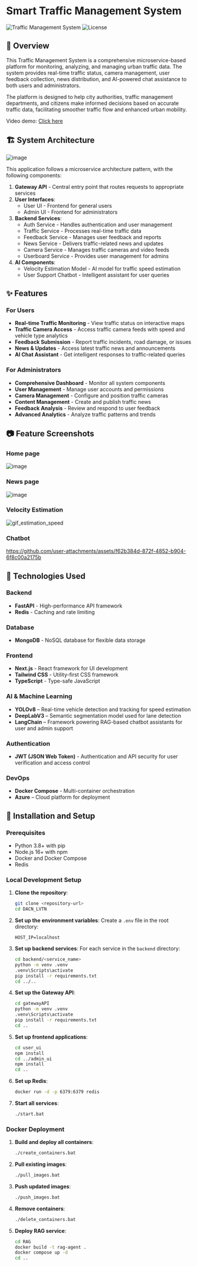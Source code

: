 
# Smart Traffic Management System

![Traffic Management System](https://img.shields.io/badge/Status-Development-green)
![License](https://img.shields.io/badge/License-MIT-blue)

## 🔭 Overview

This Traffic Management System is a comprehensive microservice-based platform for monitoring, analyzing, and managing urban traffic data. The system provides real-time traffic status, camera management, user feedback collection, news distribution, and AI-powered chat assistance to both users and administrators.

The platform is designed to help city authorities, traffic management departments, and citizens make informed decisions based on accurate traffic data, facilitating smoother traffic flow and enhanced urban mobility.

Video demo: [Click here](https://youtu.be/njkgTVFNObo)

## 🏗️ System Architecture
![image](https://github.com/user-attachments/assets/ac48b191-8b10-4f4d-97de-5ac4c5936416)

This application follows a microservice architecture pattern, with the following components:

1. **Gateway API** - Central entry point that routes requests to appropriate services
2. **User Interfaces**:
   - User UI - Frontend for general users
   - Admin UI - Frontend for administrators
3. **Backend Services**:
   - Auth Service - Handles authentication and user management
   - Traffic Service - Processes real-time traffic data
   - Feedback Service - Manages user feedback and reports
   - News Service - Delivers traffic-related news and updates
   - Camera Service - Manages traffic cameras and video feeds
   - Userboard Service - Provides user management for admins
4. **AI Components**:
   - Velocity Estimation Model - AI model for traffic speed estimation
   - User Support Chatbot - Intelligent assistant for user queries

## ✨ Features

### For Users
- **Real-time Traffic Monitoring** - View traffic status on interactive maps
- **Traffic Camera Access** - Access traffic camera feeds with speed and vehicle type analytics
- **Feedback Submission** - Report traffic incidents, road damage, or issues
- **News & Updates** - Access latest traffic news and announcements
- **AI Chat Assistant** - Get intelligent responses to traffic-related queries

### For Administrators
- **Comprehensive Dashboard** - Monitor all system components
- **User Management** - Manage user accounts and permissions
- **Camera Management** - Configure and position traffic cameras
- **Content Management** - Create and publish traffic news
- **Feedback Analysis** - Review and respond to user feedback
- **Advanced Analytics** - Analyze traffic patterns and trends

## 📷 Feature Screenshots
### Home page
![image](https://github.com/user-attachments/assets/410db7bb-bb3a-4d13-981c-4e1a7187b30c)

### News page
![image](https://github.com/user-attachments/assets/2b1d09de-ceba-4cdc-a0ec-4b20b719769e)

###  Velocity Estimation
![gif_estimation_speed](https://github.com/user-attachments/assets/12d9bc09-c0c8-4438-920c-167bffbbac97)

### Chatbot


https://github.com/user-attachments/assets/f62b384d-872f-4852-b904-6f8c00a2175b




## 🔧 Technologies Used

### Backend
- **FastAPI** - High-performance API framework
- **Redis** - Caching and rate limiting

### Database
- **MongoDB** - NoSQL database for flexible data storage

### Frontend
- **Next.js** - React framework for UI development
- **Tailwind CSS** - Utility-first CSS framework
- **TypeScript** - Type-safe JavaScript

### AI & Machine Learning
- **YOLOv8** – Real-time vehicle detection and tracking for speed estimation
- **DeepLabV3** – Semantic segmentation model used for lane detection
- **LangChain** – Framework powering RAG-based chatbot assistants for user and admin support

### Authentication
- **JWT (JSON Web Token)** - Authentication and API security for user verification and access control

### DevOps
- **Docker Compose** - Multi-container orchestration
- **Azure** – Cloud platform for deployment
  
## 🚀 Installation and Setup

### Prerequisites
- Python 3.8+ with pip
- Node.js 16+ with npm
- Docker and Docker Compose
- Redis

### Local Development Setup

1. **Clone the repository**:
   ```bash
   git clone <repository-url>
   cd DACN_LVTN
   ```

2. **Set up the environment variables**:
   Create a `.env` file in the root directory:
   ```
   HOST_IP=localhost
   ```

3. **Set up backend services**:
   For each service in the `backend` directory:
   ```bash
   cd backend/<service_name>
   python -m venv .venv
   .venv\Scripts\activate
   pip install -r requirements.txt
   cd ../..
   ```

4. **Set up the Gateway API**:
   ```bash
   cd gatewayAPI
   python -m venv .venv
   .venv\Scripts\activate
   pip install -r requirements.txt
   cd ..
   ```

5. **Set up frontend applications**:
   ```bash
   cd user_ui
   npm install
   cd ../admin_ui
   npm install
   cd ..
   ```

6. **Set up Redis**:
   ```bash
   docker run -d -p 6379:6379 redis
   ```

7. **Start all services**:
   ```bash
   ./start.bat
   ```

### Docker Deployment

1. **Build and deploy all containers**:
   ```bash
   ./create_containers.bat
   ```

2. **Pull existing images**:
   ```bash
   ./pull_images.bat
   ```

3. **Push updated images**:
   ```bash
   ./push_images.bat
   ```

4. **Remove containers**:
   ```bash
   ./delete_containers.bat
   ```

5. **Deploy RAG service**:
   ```bash
   cd RAG
   docker build -t rag-agent .
   docker compose up -d
   cd ..
   ```
